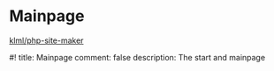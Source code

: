 
# Mainpage

[klml/php-site-maker](https://github.com/klml/php-site-maker)

#!
title: Mainpage
comment: false
description: The start and mainpage
